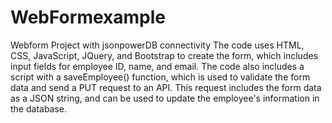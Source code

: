 # WebFormexample
Webform Project with jsonpowerDB connectivity
The code uses HTML, CSS, JavaScript, JQuery, and Bootstrap to create the form, which includes input fields for employee ID, name, and email. The code also includes a script with a saveEmployee() function, which is used to validate the form data and send a PUT request to an API. This request includes the form data as a JSON string, and can be used to update the employee's information in the database.
